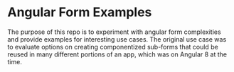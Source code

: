 # Angular Form Examples

The purpose of this repo is to experiment with angular form complexities and provide examples for interesting use cases. The original use case was to evaluate options on creating componentized sub-forms that could be reused in many different portions of an app, which was on Angular 8 at the time.

